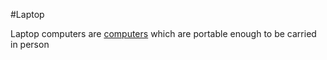 #Laptop

Laptop computers are [computers](computer) which are portable enough to be carried in person